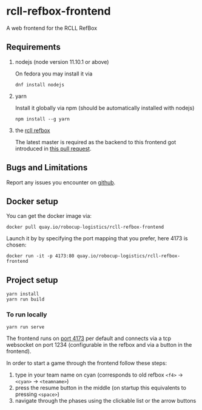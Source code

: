 # rcll-refbox-frontend

A web frontend for the RCLL RefBox

## Requirements

1. nodejs (node version 11.10.1 or above)

   On fedora you may install it via

   ```
   dnf install nodejs
   ```

2. yarn

   Install it globally via npm (should be automatically installed with nodejs)

   ```
   npm install --g yarn
   ```

3. the [rcll refbox](https://github.com/robocup-logistics/rcll-refbox/wiki/Install)

   The latest master is required as the backend to this frontend got introduced in
   [this pull request](https://github.com/robocup-logistics/rcll-refbox/pull/79).

## Bugs and Limitations

Report any issues you encounter on [github](https://github.com/carologistics/rcll-refbox-frontend/issues).

## Docker setup

You can get the docker image via:

```
docker pull quay.io/robocup-logistics/rcll-refbox-frontend
```

Launch it by by specifying the port mapping that you prefer, here 4173 is chosen:

```
docker run -it -p 4173:80 quay.io/robocup-logistics/rcll-refbox-frontend
```

## Project setup

```
yarn install
yarn run build
```

### To run locally

```
yarn run serve
```

The frontend runs on [port 4173](http://localhost:4173) per default and connects
via a tcp websocket on port 1234 (configurable in the refbox and via a button
in the frontend).

In order to start a game through the frontend follow these steps:

1. type in your team name on cyan (corresponds to old refbox `<f4>` -> `<cyan>` -> `<teamname>`)
2. press the resume button in the middle (on startup this equivalents to pressing `<space>`)
3. navigate through the phases using the clickable list or the arrow buttons
